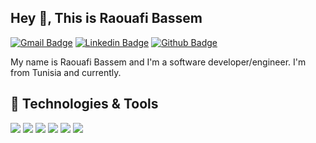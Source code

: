

<!--
**dev-bassem/dev-bassem** is a ✨ _special_ ✨ repository because its `README.md` (this file) appears on your GitHub profile.

Here are some ideas to get you started:

- 🔭 I’m currently working on ...
- 🌱 I’m currently learning ...
- 👯 I’m looking to collaborate on ...
- 🤔 I’m looking for help with ...
- 💬 Ask me about ...
- 📫 How to reach me: ...
- 😄 Pronouns: ...
- ⚡ Fun fact: ...
-->
## Hey 👋, This is Raouafi Bassem
[![Gmail Badge](https://img.shields.io/badge/-raouafi.bassem06@gmail.com-c14438?style=flat&logo=Gmail&logoColor=white&link=mailtoraouafi.bassem06@gmail.com)](mailto:raouafi.bassem06@gmail.com)
[![Linkedin Badge](https://img.shields.io/badge/-https://www.linkedin.com/in/bassem-raouafi/-0072b1?style=flat&logo=Linkedin&logoColor=white&link=https://www.linkedin.com/in/https://www.linkedin.com/in/bassem-raouafi//)](https://www.linkedin.com/in/bassem-raouafi//)
[![Github Badge](https://img.shields.io/badge/-RaouafiBassem-grey?style=flat&logo=github&logoColor=white&link=https://github.com/dev-bassem/)](https://github.com/dev-bassem/) <p align='left'> My name is Raouafi Bassem and I'm a software developer/engineer. I'm from Tunisia and currently.</p>

## 🔧 Technologies & Tools
![](https://img.shields.io/badge/OS-Linux-informational?style=flat&logo=linux&logoColor=white&color=2bbc8a)
![](https://img.shields.io/badge/Code-Python-informational?style=flat&logo=python&logoColor=white&color=2bbc8a)
![](https://img.shields.io/badge/Code-JavaScript-informational?style=flat&logo=javascript&logoColor=white&color=2bbc8a)
![](https://img.shields.io/badge/Code-Make-informational?style=flat&logo=cmake&logoColor=white&color=2bbc8a)
![](https://img.shields.io/badge/Code-Vue-informational?style=flat&logo=react.js&logoColor=white&color=2bbc8a)
![](https://img.shields.io/badge/Tools-PostgreSQL-informational?style=flat&logo=postgresql&logoColor=white&color=2bbc8a)

